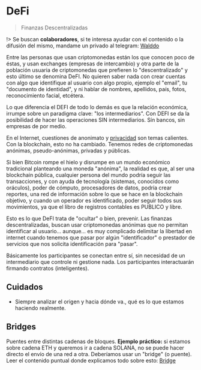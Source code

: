 # DeFi

>Finanzas Descentralizadas

!> Se buscan **colaboradores**, si te interesa ayudar con el contenido o la difusión del mismo, mandame un privado al telegram: [Walddo](https://t.me/waLddo)

Entre las personas que usan criptomonedas están los que conocen poco de éstas, y usan exchanges (empresas de intercambio) y otra parte de la población usuaria de criptomonedas que prefieren lo "descentralizado" y esto último se denomina DeFI. No quieren saber nada con crear cuentas con algo que identifique al usuario con algo propio, ejemplo el "email", tu "documento de identidad", y ni hablar de nombres, apellidos, país, fotos, reconocimiento facial, etcétera.

Lo que diferencia el DEFI de todo lo demás es que la relación económica, irrumpe sobre un paradigma clave: "los intermediarios". Con DEFI se da la posibilidad de hacer las operaciones SIN intermediarios. Sín bancos, sin empresas de por medio.

En el Internet, cuestiones de anonimato y [privacidad](/docs/privacidad.md) son temas calientes.
Con la blockchain, esto no ha cambiado. Tenemos redes de criptomonedas anónimas, pseudo-anónimas, privadas y públicas.

Si bien Bitcoin rompe el hielo y disrumpe en un mundo económico tradicional planteando una moneda "anónima", la realidad es que, al ser una blockchain pública, cualquier persona del mundo podría seguir las transacciones, y con ayuda de tecnología (sistemas, conocidos como oráculos), poder de cómputo, procesadores de datos, podría crear reportes, una red de información sobre lo que se hace en la blockchain objetivo, y cuando un operador es identificado, poder seguir todos sus movimientos, ya que el libro de registros contables es PUBLICO y libre.

Esto es lo que DeFI trata de "ocultar" o bien, prevenir.
Las finanzas descentralizadas, buscan usar criptomonedas anónimas que no permitan identificar al usuario... aunque... es muy complicado delimitar la libertad en internet cuando tenemos que pasar por algún "identificador" o prestador de servicios que nos solicita identificación para "pasar".

Básicamente los participantes se conectan entre sí, sin necesidad de un intermediario que controle ni gestione nada.
Los participantes interactuarán firmando contratos (inteligentes).

## Cuidados

- Siempre analizar el origen y hacia dónde va., qué es lo que estamos haciendo realmente.

## Bridges

Puentes entre distintas cadenas de bloques. 
**Ejemplo práctico:** si estamos sobre cadena ETH y queremos ir a cadena SOLANA, no se puede hacer directo el envío de una red a otra. Deberíamos usar un "bridge" (o puente). Leer el contenido puntual donde explicamos todo sobre esto: [Bridge](c/bridge.md)

